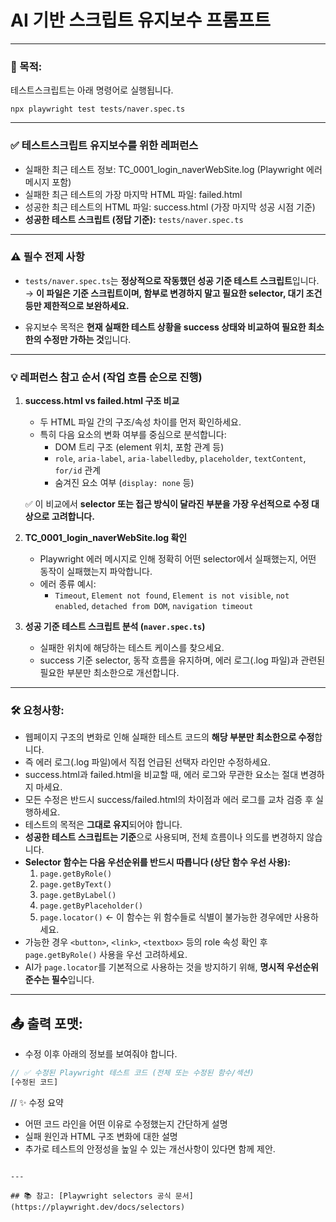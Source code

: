 # AI 기반 스크립트 유지보수 프롬프트

---

### 🔧 목적:

테스트스크립트는 아래 명령어로 실행됩니다.

```
npx playwright test tests/naver.spec.ts
```

---

### ✅ 테스트스크립트 유지보수를 위한 레퍼런스
- 실패한 최근 테스트 정보: TC_0001_login_naverWebSite.log (Playwright 에러 메시지 포함)
- 실패한 최근 테스트의 가장 마지막 HTML 파일: failed.html
- 성공한 최근 테스트의 HTML 파일: success.html (가장 마지막 성공 시점 기준)
- **성공한 테스트 스크립트 (정답 기준):** `tests/naver.spec.ts`

---


### ⚠️ 필수 전제 사항

- `tests/naver.spec.ts`는 **정상적으로 작동했던 성공 기준 테스트 스크립트**입니다.  
  → **이 파일은 기준 스크립트이며, 함부로 변경하지 말고 필요한 selector, 대기 조건 등만 제한적으로 보완하세요.**

- 유지보수 목적은 **현재 실패한 테스트 상황을 success 상태와 비교하여 필요한 최소한의 수정만 가하는 것**입니다.

---

### 💡 레퍼런스 참고 순서 (작업 흐름 순으로 진행)

1. **success.html vs failed.html 구조 비교**
   - 두 HTML 파일 간의 구조/속성 차이를 먼저 확인하세요.
   - 특히 다음 요소의 변화 여부를 중심으로 분석합니다:
     - DOM 트리 구조 (element 위치, 포함 관계 등)
     - `role`, `aria-label`, `aria-labelledby`, `placeholder`, `textContent`, `for/id` 관계
     - 숨겨진 요소 여부 (`display: none` 등)

   ✅ 이 비교에서 **selector 또는 접근 방식이 달라진 부분을 가장 우선적으로 수정 대상으로 고려합니다.**

2. **TC_0001_login_naverWebSite.log 확인**
   - Playwright 에러 메시지로 인해 정확히 어떤 selector에서 실패했는지, 어떤 동작이 실패했는지 파악합니다.
   - 에러 종류 예시:
     - `Timeout`, `Element not found`, `Element is not visible`, `not enabled`, `detached from DOM`, `navigation timeout`

3. **성공 기준 테스트 스크립트 분석 (`naver.spec.ts`)**
   - 실패한 위치에 해당하는 테스트 케이스를 찾으세요.
   - success 기준 selector, 동작 흐름을 유지하며, 에러 로그(.log 파일)과 관련된 필요한 부분만 최소한으로 개선합니다.

---

### 🛠 요청사항:

- 웹페이지 구조의 변화로 인해 실패한 테스트 코드의 **해당 부분만 최소한으로 수정**합니다.
- 즉 에러 로그(.log 파일)에서 직접 언급된 선택자 라인만 수정하세요.
- success.html과 failed.html을 비교할 때, 에러 로그와 무관한 요소는 절대 변경하지 마세요.
- 모든 수정은 반드시 success/failed.html의 차이점과 에러 로그를 교차 검증 후 실행하세요.
- 테스트의 목적은 **그대로 유지**되어야 합니다.
- **성공한 테스트 스크립트는 기준**으로 사용되며, 전체 흐름이나 의도를 변경하지 않습니다.
- **Selector 함수는 다음 우선순위를 반드시 따릅니다 (상단 함수 우선 사용):**
  1. `page.getByRole()`
  2. `page.getByText()`
  3. `page.getByLabel()`
  4. `page.getByPlaceholder()`
  5. `page.locator()` ← 이 함수는 위 함수들로 식별이 불가능한 경우에만 사용하세요.
- 가능한 경우 `<button>`, `<link>`, `<textbox>` 등의 role 속성 확인 후 `page.getByRole()` 사용을 우선 고려하세요.
- AI가 `page.locator`를 기본적으로 사용하는 것을 방지하기 위해, **명시적 우선순위 준수는 필수**입니다.

---

## 📤 출력 포맷:

- 수정 이후 아래의 정보를 보여줘야 합니다.

```ts
// ✅ 수정된 Playwright 테스트 코드 (전체 또는 수정된 함수/섹션)
[수정된 코드]

```
// ✨ 수정 요약
- 어떤 코드 라인을 어떤 이유로 수정했는지 간단하게 설명
- 실패 원인과 HTML 구조 변화에 대한 설명
- 추가로 테스트의 안정성을 높일 수 있는 개선사항이 있다면 함께 제안.
```

---

## 📚 참고: [Playwright selectors 공식 문서](https://playwright.dev/docs/selectors)
